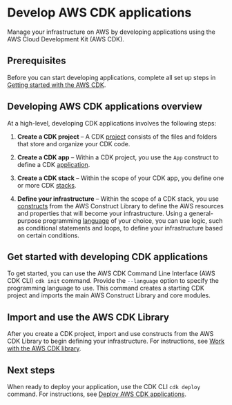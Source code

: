 # Develop AWS CDK applications<a name="develop"></a>

Manage your infrastructure on AWS by developing applications using the AWS Cloud Development Kit \(AWS CDK\)\.

## Prerequisites<a name="develop-prerequisites"></a>

Before you can start developing applications, complete all set up steps in [Getting started with the AWS CDK](getting_started.md)\.

## Developing AWS CDK applications overview<a name="develop-overview"></a>

At a high\-level, developing CDK applications involves the following steps:

1. **Create a CDK project** – A CDK [project](projects.md) consists of the files and folders that store and organize your CDK code\.

1. **Create a CDK app** – Within a CDK project, you use the `App` construct to define a CDK [application](apps.md)\.

1. **Create a CDK stack** – Within the scope of your CDK app, you define one or more CDK [stacks](stacks.md)\.

1. **Define your infrastructure** – Within the scope of a CDK stack, you use [constructs](constructs.md) from the AWS Construct Library to define the AWS resources and properties that will become your infrastructure\. Using a general\-purpose programming [language](languages.md) of your choice, you can use logic, such as conditional statements and loops, to define your infrastructure based on certain conditions\.

## Get started with developing CDK applications<a name="develop-gs"></a>

To get started, you can use the AWS CDK Command Line Interface \(AWS CDK CLI\) `cdk init` command\. Provide the `--language` option to specify the programming language to use\. This command creates a starting CDK project and imports the main AWS Construct Library and core modules\.

## Import and use the AWS CDK Library<a name="develop-library"></a>

After you create a CDK project, import and use constructs from the AWS CDK Library to begin defining your infrastructure\. For instructions, see [Work with the AWS CDK library](work-with.md)\.

## Next steps<a name="develop-next"></a>

When ready to deploy your application, use the CDK CLI `cdk deploy` command\. For instructions, see [Deploy AWS CDK applications](deploy.md)\.